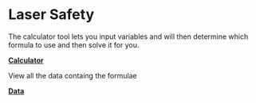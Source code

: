 # Laser Safety
The calculator tool lets you input variables and will then determine which formula to use and then solve it for you. 
<p>
<b><a href="http://LaserSafety.github.io/calculator.html">Calculator</a></b> </p>

View all the data containg the formulae 
<p>
<b><a href="http://LaserSafety.github.io/dtat.html">Data</a></b> </p>
